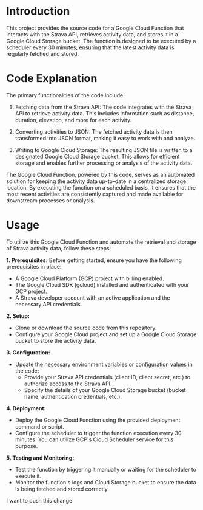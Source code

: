 # Introduction
This project provides the source code for a Google Cloud Function that interacts with the Strava API, retrieves activity data, and stores it in a Google Cloud Storage bucket. The function is designed to be executed by a scheduler every 30 minutes, ensuring that the latest activity data is regularly fetched and stored.

# Code Explanation

The primary functionalities of the code include:

1. Fetching data from the Strava API: The code integrates with the Strava API to retrieve activity data. This includes information such as distance, duration, elevation, and more for each activity.

2. Converting activities to JSON: The fetched activity data is then transformed into JSON format, making it easy to work with and analyze.

3. Writing to Google Cloud Storage: The resulting JSON file is written to a designated Google Cloud Storage bucket. This allows for efficient storage and enables further processing or analysis of the activity data.

The Google Cloud Function, powered by this code, serves as an automated solution for keeping the activity data up-to-date in a centralized storage location. By executing the function on a scheduled basis, it ensures that the most recent activities are consistently captured and made available for downstream processes or analysis.

# Usage

To utilize this Google Cloud Function and automate the retrieval and storage of Strava activity data, follow these steps:

**1. Prerequisites:** Before getting started, ensure you have the following prerequisites in place:

* A Google Cloud Platform (GCP) project with billing enabled.
* The Google Cloud SDK (gcloud) installed and authenticated with your GCP project.
* A Strava developer account with an active application and the necessary API credentials.

**2. Setup:**

* Clone or download the source code from this repository.
* Configure your Google Cloud project and set up a Google Cloud Storage bucket to store the activity data.

**3. Configuration:**
* Update the necessary environment variables or configuration values in the code:
  * Provide your Strava API credentials (client ID, client secret, etc.) to authorize access to the Strava API.
  * Specify the details of your Google Cloud Storage bucket (bucket name, authentication credentials, etc.).

**4. Deployment:**
* Deploy the Google Cloud Function using the provided deployment command or script.
* Configure the scheduler to trigger the function execution every 30 minutes. You can utilize GCP's Cloud Scheduler service for this purpose.

**5. Testing and Monitoring:**

* Test the function by triggering it manually or waiting for the scheduler to execute it.
* Monitor the function's logs and Cloud Storage bucket to ensure the data is being fetched and stored correctly.

I want to push this change